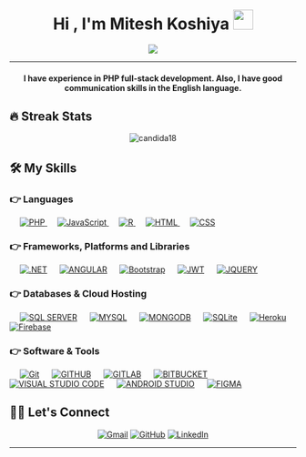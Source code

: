 
<h1 align="center">Hi , I'm Mitesh Koshiya <img src="https://media.giphy.com/media/hvRJCLFzcasrR4ia7z/giphy.gif" width="35"></h1>
<p align="center">
  <a href="https://github.com/DenverCoder1/readme-typing-svg"><img src="https://readme-typing-svg.herokuapp.com?lines=Full+Stack+Web+Developer;Always%20learning%20new%20things&center=true&width=600&height=50"></a>
</p>
<hr/>
<h4 align="center">I have experience in PHP full-stack development. Also, I have good communication skills in the English language.</h4>


## 🔥 Streak Stats
<p align="center"><img src="https://github-readme-streak-stats.herokuapp.com/?user=miteshkoshiya001&theme=algolia" alt="candida18"  /></p>


## 🛠️ My Skills

### 👉 Languages

<p align="left"> 
  &emsp;
  <a href="https://php.net" target="_blank"> 
     <img alt="PHP" src="https://img.shields.io/badge/C%23-%23239120.svg?logo=php&logoColor=white">
   </a>
  &emsp;
  <a href="https://developer.mozilla.org/en-US/docs/Web/JavaScript" target="_blank"> 
     <img alt="JavaScript" src="https://img.shields.io/badge/JavaScript%20-%23F7DF1E.svg?logo=javascript&logoColor=black">
   </a>
  &emsp;
  <a href="https://www.r-project.org/" target="_blank"> 
     <img alt="R" src="https://img.shields.io/badge/R-%23276DC3.svg?logo=r&logoColor=white">
   </a>
  &emsp;
  <a href="https://www.w3.org/html/" target="_blank"> 
   <img alt="HTML" src="https://img.shields.io/badge/HTML5%20-%23E34F26.svg?logo=html5&logoColor=white">
  </a>   
  &emsp;
  <a href="https://www.w3schools.com/css/" target="_blank">
    <img alt="CSS" src="https://img.shields.io/badge/CSS%20-%231572B6.svg?logo=css3&logoColor=white">
  </a> 
</p>

### 👉 Frameworks, Platforms and Libraries
<p align="left">
  &emsp;
    <a href="https://dotnet.microsoft.com/en-us/"><img alt=".NET" src="https://img.shields.io/badge/.NET-5C2D91?logo=.NET&logoColor=white"></a>
  &emsp;
    <a href="https://angular.io/"><img alt="ANGULAR" src="https://img.shields.io/badge/ANGULAR-%23DD0031.svg?logo=angular&logoColor=white"></a>
   &emsp;
  	<a href="https://getbootstrap.com" target="_blank"><img alt="Bootstrap" src="https://img.shields.io/badge/Bootstrap-%23563D7C.svg?style=flat&logo=bootstrap&logoColor=white"/></a>
  &emsp;
    <a href="https://jwt.io/"><img alt="JWT" src ="https://img.shields.io/badge/JWT-black?logo=JSON%20web%20tokens"></a>
  &emsp;
    <a href="https://jquery.com/"><img alt="JQUERY" src ="https://img.shields.io/badge/JQUERY-%230769AD.svg?logo=jquery&logoColor=white"></a>
</p>

### 👉 Databases & Cloud Hosting
<p align="left">
  &emsp;
    <a href="https://www.microsoft.com/en-in/sql-server?rtc=1"><img alt="SQL SERVER" src ="https://img.shields.io/badge/MICROSOFT%20SQL%20SERVER-CC2927?logo=microsoft%20sql%20server&logoColor=white"></a>
	&emsp;
    <a href="https://www.mysql.com/"><img alt="MYSQL" src="https://img.shields.io/badge/MYSQL-%2300f.svg?logo=mysql&logoColor=white"></a>
	&emsp;
    <a href="https://www.mysql.com/"><img alt="MONGODB" src="https://img.shields.io/badge/MONGODB-%234ea94b.svg?logo=mongodb&logoColor=white"></a>
  &emsp;
    <a href="https://www.sqlite.org/"><img alt="SQLite" src ="https://img.shields.io/badge/sqlite-%2307405e.svg?style=flat&logo=sqlite&logoColor=white"/></a>
  &emsp;
    <a href="https://www.heroku.com/"><img alt="Heroku" src="https://img.shields.io/badge/Heroku%20-%23430098.svg?logo=heroku&logoColor=white"></a>  
  &emsp;
    <a href="https://firebase.google.com/"><img alt="Firebase" src ="https://img.shields.io/badge/Firebase-%23316192.svg?logo=firebase&logoColor=white"></a>
 </p>

 ### 👉 Software & Tools
<p>
  &emsp;
    <a href="#"><img alt="Git" src="https://img.shields.io/badge/Git%20-%23F05033.svg?logo=git&logoColor=white"></a>
  &emsp;
    <a href="#"><img alt="GITHUB" src="https://img.shields.io/badge/GITHUB-%23121011.svg?&logo=github&logoColor=white"></a>
	&emsp;
	<a href="#"><img alt="GITLAB" src="https://img.shields.io/badge/GITLAB-%23181717.svg?logo=gitlab&logoColor=white"></a>
	&emsp;
    <a href="#"><img alt="BITBUCKET" src="https://img.shields.io/badge/BITBUCKET-%230047B3.svg?logo=bitbucket&logoColor=white"></a>
  &emsp;
	<a href="#"><img alt="VISUAL STUDIO CODE" src="https://img.shields.io/badge/Visual%20Studio%20Code-0078d7.svg?logo=visual-studio-code&logoColor=white"></a>
  &emsp;
    <a href="#"><img alt="ANDROID STUDIO" src="https://img.shields.io/badge/ANDROID%20STUDIO-3DDC84.svg?logo=android-studio&logoColor=white"></a>
  &emsp;
	<a href="#"><img alt="FIGMA" src="https://img.shields.io/badge/FIGMA-%23F24E1E.svg?logo=figma&logoColor=white"></a>
  &emsp;
</p>


## 🙋‍♀️ Let's Connect
<p align="center">
	<a href="mailto:bhavin.kareliya2017@gmail.com" target="_blank"><img src="https://img.icons8.com/bubbles/50/000000/gmail.png" alt="Gmail"/></a>
	<a href="https://github.com/Bhavin-kareliya" target="_blank"><img src="https://img.icons8.com/bubbles/50/000000/github.png" alt="GitHub"/></a>
	<a href="https://www.linkedin.com/in/bhavin-kareliya" target="_blank"><img src="https://img.icons8.com/bubbles/50/000000/linkedin.png" alt="LinkedIn"/></a>
</p>

<hr/>
